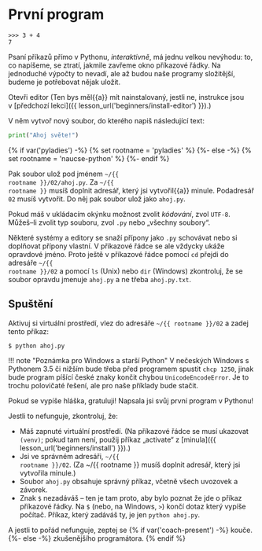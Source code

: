 # První program

```pycon
>>> 3 + 4
7
```

Psaní příkazů přímo v Pythonu, <em>interaktivně</em>,
má jednu velkou nevýhodu:
to, co napíšeme, se ztratí, jakmile zavřeme okno příkazové řádky.
Na jednoduché výpočty to nevadí, ale až budou naše programy složitější,
budeme je potřebovat nějak uložit.

Otevři editor
(Ten bys měl{{a}} mít nainstalovaný, jestli ne, instrukce jsou v [předchozí
lekci]({{ lesson_url('beginners/install-editor') }}).)

V něm vytvoř nový soubor, do kterého napiš následující text:

```python
print("Ahoj světe!")
```

{% if var('pyladies') -%}
{% set rootname = 'pyladies' %}
{%- else -%}
{% set rootname = 'naucse-python' %}
{%- endif %}

Pak soubor ulož pod jménem <code><span class="pythondir">~/{{ rootname }}</span>/02/ahoj.py</code>.
Za <code class="pythondir">~/{{ rootname }}</code> musíš doplnit adresář,
který jsi vytvořil{{a}} minule. Podadresář `02` musíš vytvořit.
Do něj pak soubor ulož jako `ahoj.py`.

Pokud máš v ukládacím okýnku možnost zvolit <em>kódování</em>, zvol <code>UTF-8</code>.
Můžeš–li zvolit typ souboru, zvol <code>.py</code> nebo „všechny soubory“.


Některé systémy a editory se snaží přípony jako <code>.py</code> schovávat
nebo si doplňovat přípony vlastní. V příkazové řádce se ale vždycky ukáže
opravdové jméno.
Proto ještě v příkazové řádce pomocí `cd` přejdi do adresáře <code><span class="pythondir">~/{{ rootname }}</span>/02</code>
a pomocí `ls` (Unix) nebo `dir` (Windows) zkontroluj, že se soubor opravdu
jmenuje `ahoj.py` a ne třeba `ahoj.py.txt`.


## Spuštění

Aktivuj si virtuální prostředí,
vlez do adresáře <code><span class="pythondir">~/{{ rootname }}</span>/02</code>
a zadej tento příkaz:

```console
$ python ahoj.py
```

!!! note "Poznámka pro Windows a starší Python"
    V nečeských Windows s Pythonem 3.5 či nižším bude třeba před
    programem spustit `chcp 1250`, jinak bude program píšící české
    znaky končit chybou `UnicodeEncodeError`.
    Je to trochu polovičaté řešení, ale pro naše příklady bude stačit.

Pokud se vypíše hláška, gratuluji! Napsala jsi svůj první program v Pythonu!

Jestli to nefunguje, zkontroluj, že:

* Máš zapnuté virtuální prostředí.
  (Na příkazové řádce se musí ukazovat <code>(venv)</code>;
  pokud tam není, použij příkaz „activate“ z [minula]({{ lesson_url('beginners/install') }}).)
* Jsi ve správném adresáři, <code><span class="pythondir">~/{{ rootname }}</span>/02</code>.
  (Za <span class="pythondir">~/{{ rootname }}</span> musíš doplnit adresář, který jsi vytvořila minule.)
* Soubor `ahoj.py` obsahuje správný příkaz, včetně všech uvozovek a závorek.
* Znak `$` nezadáváš – ten je tam proto, aby bylo poznat že jde o příkaz příkazové
  řádky.
  Na `$` (nebo, na Windows, `>`) končí dotaz který vypíše počítač.
  Příkaz, který zadáváš ty, je jen `python ahoj.py`.

A jestli to pořád nefunguje, zeptej se
{% if var('coach-present') -%}
kouče.
{%- else -%}
zkušenějšího programátora. <!-- XXX: where to direct people? -->
{% endif %}

